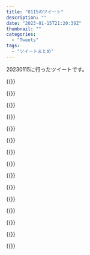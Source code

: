 ```yaml
---
title: "0115のツイート"
description: ""
date: "2023-01-15T21:20:30Z"
thumbnail: ""
categories:
  - "Tweets"
tags:
  - "ツイートまとめ"
---
```

20230115に行ったツイートです。
<!--more-->
{{<tweetlike text="更新 20230114のツイートまとめ https://t.co/5sWJeW0bk3 804　January 15, 2023 at 06:21AM" screenname="jme/k.h (@JME_KH)" url="https://twitter.com/JME_KH/status/1614372052672061442?ref_src=twsrc%5Etfw" date="January 14 2023">}}

{{<tweetlike text="ニーア見とかないとな" screenname="jme/k.h (@JME_KH)" url="https://twitter.com/JME_KH/status/1614403105822736387?ref_src=twsrc%5Etfw" date="January 14 2023">}}

{{<tweetlike text="着地はもう少し重そうにしてほしかったな" screenname="jme/k.h (@JME_KH)" url="https://twitter.com/JME_KH/status/1614407557996740608?ref_src=twsrc%5Etfw" date="January 14 2023">}}

{{<tweetlike text="やっぱゲームだとリーダーはアネモネだよな" screenname="jme/k.h (@JME_KH)" url="https://twitter.com/JME_KH/status/1614409910321844224?ref_src=twsrc%5Etfw" date="January 14 2023">}}

{{<tweetlike text="脱落は英寿には意味ないからなあ" screenname="jme/k.h (@JME_KH)" url="https://twitter.com/JME_KH/status/1614412968309174277?ref_src=twsrc%5Etfw" date="January 14 2023">}}

{{<tweetlike text="ああ、自分に入れないと脱落は無いのか?" screenname="jme/k.h (@JME_KH)" url="https://twitter.com/JME_KH/status/1614413871653212160?ref_src=twsrc%5Etfw" date="January 14 2023">}}

{{<tweetlike text="追いつかない" screenname="jme/k.h (@JME_KH)" url="https://twitter.com/JME_KH/status/1614421817581801472?ref_src=twsrc%5Etfw" date="January 14 2023">}}

{{<tweetlike text="割と急にではあるけど急にじゃないのが上手いなあ" screenname="jme/k.h (@JME_KH)" url="https://twitter.com/JME_KH/status/1614424890245013504?ref_src=twsrc%5Etfw" date="January 14 2023">}}

{{<tweetlike text="まあ目を覚ましたほうがいいのは多少否定できない" screenname="jme/k.h (@JME_KH)" url="https://twitter.com/JME_KH/status/1614425392563245056?ref_src=twsrc%5Etfw" date="January 14 2023">}}

{{<tweetlike text="死ぬなら弾くエフェクトにしない気がするから大丈夫であってほしいなあ" screenname="jme/k.h (@JME_KH)" url="https://twitter.com/JME_KH/status/1614425873419206656?ref_src=twsrc%5Etfw" date="January 14 2023">}}

{{<tweetlike text="死ぬのか" screenname="jme/k.h (@JME_KH)" url="https://twitter.com/JME_KH/status/1614426017510350850?ref_src=twsrc%5Etfw" date="January 14 2023">}}

{{<tweetlike text="ポイントは何なんだろうな" screenname="jme/k.h (@JME_KH)" url="https://twitter.com/JME_KH/status/1614426288630169600?ref_src=twsrc%5Etfw" date="January 14 2023">}}

{{<tweetlike text="寿司と寿司魔鍵両方作ってみるか" screenname="jme/k.h (@JME_KH)" url="https://twitter.com/JME_KH/status/1614620815764373504?ref_src=twsrc%5Etfw" date="January 15 2023">}}

{{<tweetlike text="PoEはアミュレットにregenerate積むのとアタックスピードの確保\nつなぎの弓を作るかそれ以外でどうにかするか" screenname="jme/k.h (@JME_KH)" url="https://twitter.com/JME_KH/status/1614621702910251009?ref_src=twsrc%5Etfw" date="January 15 2023">}}

{{<tweetlike text="OCG ストラクチャーズ一応買ってるのもあって魔鍵は多少触ってみたいけど、強いデッキ握る方が好きだからなあ" screenname="jme/k.h (@JME_KH)" url="https://twitter.com/JME_KH/status/1614622714420944896?ref_src=twsrc%5Etfw" date="January 15 2023">}}


